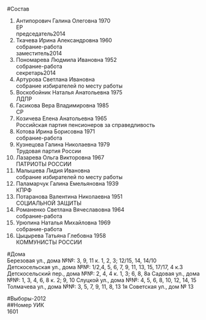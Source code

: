 #Состав  
1. Антипорович Галина Олеговна 1970  
    ЕР  
    председатель2014  
2. Ткачева Ирина Александровна 1960  
    собрание-работа  
    заместитель2014  
3. Пономарева Людмила Ивановна 1952  
    собрание-работа  
    секретарь2014  
4. Артурова Светлана Ивановна  
    собрание избирателей по месту работы  
5. Воскобойник Наталья Анатольевна 1975  
    ЛДПР  
6. Гасикова Вера Владимировна 1985  
    СР  
7. Козичева Елена Анатольевна 1965  
    Российская партия пенсионеров за справедливость  
8. Котова Ирина Борисовна 1971  
    собрание-работа  
9. Кузнецова Галина Николаевна 1979  
    Трудовая партия России  
10. Лазарева Ольга Викторовна 1967  
    ПАТРИОТЫ РОССИИ  
11. Малышева Лидия Ивановна  
    собрание избирателей по месту работы  
12. Паламарчук Галина Емельяновна 1939  
    КПРФ  
13. Потаранова Валентина Николаевна 1951  
    СОЦИАЛЬНОЙ ЗАЩИТЫ  
14. Романенко Светлана Вячеславовна 1964  
    собрание-работа  
15. Урюпина Наталья Михайловна 1969  
    собрание-работа  
16. Цыцырева Татьяна Глебовна 1958  
    КОММУНИСТЫ РОССИИ  
  
#Дома  
Березовая ул., дома №№: 3, 9, 11 к. 1, 2, 3; 12/15, 14, 14/10 Детскосельская ул., дома №№: 1/2,4, 5, 6, 7, 9, 11, 13, 15, 17/17, 4 к.3 Детскосельский пер., дома №№: 2, 4, 4 к. 1, 3; 6, 8, 8а Садовая ул., дома №№: 1, 3, 4, 6, 8 к. 2; 9, 10 Слуцкой ул., дома №№: 4, 5, 6, 8, 10, 12, 14, 15 Толмачева ул., дома №№: 3, 5, 7, 9, 11, 8, 13 1я Советская ул., дом № 13  
  
#Выборы-2012  
##Номер УИК  
1601  
